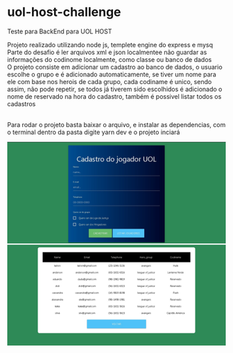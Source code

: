 # uol-host-challenge

Teste para BackEnd para UOL HOST

Projeto realizado utilizando node js, templete engine do express e mysq
<br>
Parte do desafio é ler arquivos xml e json localmentee não guardar as informações do codinome localmente, como classe ou banco de dados
<br>
O projeto consiste em adicionar um cadastro ao banco de dados, o usuario escolhe o grupo e é adicionado automaticamente, se tiver um nome para ele com base nos herois de cada grupo, cada codiname é unico, sendo assim, não pode repetir, se todos já tiverem sido escolhidos é adicionado o nome de reservado na hora do cadastro, também é possivel listar todos os cadastros<br><br>

Para rodar o projeto basta baixar o arquivo, e instalar as dependencias, com o terminal dentro da pasta digite yarn dev e o projeto inciará<br>

<img src="layout1.jpg"/>


<img src="layout2.jpg"/>

